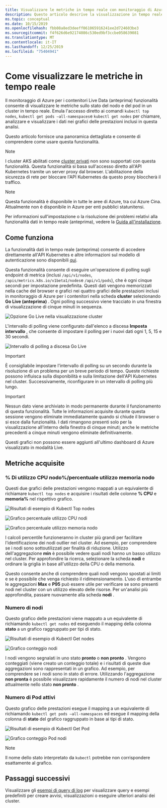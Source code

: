 ```yaml
---
title: Visualizzare le metriche in tempo reale con monitoraggio di Azure per i contenitori | Microsoft Docs
description: Questo articolo descrive la visualizzazione in tempo reale delle metriche senza usare kubectl con monitoraggio di Azure per i contenitori.
ms.topic: conceptual
ms.date: 10/15/2019
ms.openlocfilehash: fbb08a8ed3deeff061065916241ee2d724603be3
ms.sourcegitcommit: f4f626d6e92174086c530ed9bf3ccbe058639081
ms.translationtype: MT
ms.contentlocale: it-IT
ms.lasthandoff: 12/25/2019
ms.locfileid: "75404941"
---
```

# <a name="how-to-view-metrics-in-real-time"></a>Come visualizzare le metriche in tempo reale

Il monitoraggio di Azure per i contenitori Live Data (anteprima) funzionalità consente di visualizzare le metriche sullo stato del nodo e del pod in un cluster in tempo reale. Emula l'accesso diretto ai comandi `kubectl top nodes`, `kubectl get pods –all-namespaces`e `kubectl get nodes` per chiamare, analizzare e visualizzare i dati nei grafici delle prestazioni inclusi in questa analisi. 

Questo articolo fornisce una panoramica dettagliata e consente di comprendere come usare questa funzionalità.  

>[!NOTE]
>I cluster AKS abilitati come [cluster privati](https://azure.microsoft.com/updates/aks-private-cluster/) non sono supportati con questa funzionalità. Questa funzionalità si basa sull'accesso diretto all'API Kubernetes tramite un server proxy dal browser. L'abilitazione della sicurezza di rete per bloccare l'API Kubernetes da questo proxy bloccherà il traffico. 

>[!NOTE]
>Questa funzionalità è disponibile in tutte le aree di Azure, tra cui Azure Cina. Attualmente non è disponibile in Azure per enti pubblici statunitensi.

Per informazioni sull'impostazione o la risoluzione dei problemi relativi alla funzionalità dati in tempo reale (anteprima), vedere la [Guida all'installazione](container-insights-livedata-setup.md).

## <a name="how-it-works"></a>Come funziona 

La funzionalità dati in tempo reale (anteprima) consente di accedere direttamente all'API Kubernetes e altre informazioni sul modello di autenticazione sono disponibili [qui](https://kubernetes.io/docs/concepts/overview/kubernetes-api/). 

Questa funzionalità consente di eseguire un'operazione di polling sugli endpoint di metrica (inclusi `/api/v1/nodes`, `/apis/metrics.k8s.io/v1beta1/nodes`e `/api/v1/pods`), che è ogni cinque secondi per impostazione predefinita. Questi dati vengono memorizzati nella cache del browser e grafici nei quattro grafici delle prestazioni inclusi in monitoraggio di Azure per i contenitori nella scheda **cluster** selezionando **Go Live (anteprima)** . Ogni polling successivo viene tracciato in una finestra di visualizzazione di cinque minuti in sequenza. 

![Opzione Go Live nella visualizzazione cluster](./media/container-insights-livedata-metrics/cluster-view-go-live-example-01.png)

L'intervallo di polling viene configurato dall'elenco a discesa **Imposta intervallo** , che consente di impostare il polling per i nuovi dati ogni 1, 5, 15 e 30 secondi. 

![Intervallo di polling a discesa Go Live](./media/container-insights-livedata-metrics/cluster-view-polling-interval-dropdown.ping.png)

>[!IMPORTANT]
>È consigliabile impostare l'intervallo di polling su un secondo durante la risoluzione di un problema per un breve periodo di tempo. Queste richieste possono influisca sulla disponibilità e sulla limitazione dell'API Kubernetes nel cluster. Successivamente, riconfigurare in un intervallo di polling più lungo. 

>[!IMPORTANT]
>Nessun dato viene archiviato in modo permanente durante il funzionamento di questa funzionalità. Tutte le informazioni acquisite durante questa sessione vengono eliminate immediatamente quando si chiude il browser o si esce dalla funzionalità. I dati rimangono presenti solo per la visualizzazione all'interno della finestra di cinque minuti; anche le metriche precedenti a cinque minuti vengono eliminate definitivamente.

Questi grafici non possono essere aggiunti all'ultimo dashboard di Azure visualizzato in modalità Live.

## <a name="metrics-captured"></a>Metriche acquisite

### <a name="node-cpu-utilization---node-memory-utilization-"></a>% Di utilizzo CPU nodo%/percentuale utilizzo memoria nodo 

Questi due grafici delle prestazioni vengono mappati a un equivalente di richiamare `kubectl top nodes` e acquisire i risultati delle colonne **% CPU** e **memoria%** nel rispettivo grafico. 

![Risultati di esempio di Kubectl Top nodes](./media/container-insights-livedata-metrics/kubectl-top-nodes-example.png)

![Grafico percentuale utilizzo CPU nodi](./media/container-insights-livedata-metrics/cluster-view-node-cpu-util.png)

![Grafico percentuale utilizzo memoria nodo](./media/container-insights-livedata-metrics/cluster-view-node-memory-util.png)

I calcoli percentile funzioneranno in cluster più grandi per facilitare l'identificazione dei nodi outlier nel cluster. Ad esempio, per comprendere se i nodi sono sottoutilizzati per finalità di riduzione. Utilizzo dell'aggregazione **min** è possibile vedere quali nodi hanno un basso utilizzo nel cluster. Per approfondire la ricerca, selezionare la scheda **nodi** e ordinare la griglia in base all'utilizzo della CPU o della memoria.

Questo consente anche di comprendere quali nodi vengono spostati ai limiti e se è possibile che venga richiesto il ridimensionamento. L'uso di entrambe le aggregazioni **Max** e **P95** può essere utile per verificare se sono presenti nodi nel cluster con un utilizzo elevato delle risorse. Per un'analisi più approfondita, passare nuovamente alla scheda **nodi** .

### <a name="node-count"></a>Numero di nodi

Questo grafico delle prestazioni viene mappato a un equivalente di richiamando `kubectl get nodes` ed eseguendo il mapping della colonna **stato** a un grafico raggruppato per tipi di stato.

![Risultati di esempio di Kubectl Get nodes](./media/container-insights-livedata-metrics/kubectl-get-nodes-example.png)

![Grafico conteggio nodi](./media/container-insights-livedata-metrics/cluster-view-node-count-01.png)

I nodi vengono segnalati in uno stato **pronto** o **non pronto** . Vengono conteggiati (viene creato un conteggio totale) e i risultati di queste due aggregazioni sono rappresentati in un grafico.
Ad esempio, per comprendere se i nodi sono in stato di errore. Utilizzando l'aggregazione **non pronta** è possibile visualizzare rapidamente il numero di nodi nel cluster attualmente nello stato **non pronto** .

### <a name="active-pod-count"></a>Numero di Pod attivi

Questo grafico delle prestazioni esegue il mapping a un equivalente di richiamando `kubectl get pods –all-namespaces` ed esegue il mapping della colonna di **stato** del grafico raggruppato in base ai tipi di stato.

![Risultati di esempio di Kubectl Get Pod](./media/container-insights-livedata-metrics/kubectl-get-pods-example.png)

![Grafico conteggio Pod nodi](./media/container-insights-livedata-metrics/cluster-view-node-pod-count.png)

>[!NOTE]
>Il nome dello stato interpretato da `kubectl` potrebbe non corrispondere esattamente al grafico. 

## <a name="next-steps"></a>Passaggi successivi

Visualizzare gli [esempi di query di log](container-insights-log-search.md#search-logs-to-analyze-data) per visualizzare query e esempi predefiniti per creare avvisi, visualizzazioni o eseguire ulteriori analisi dei cluster.
